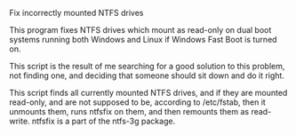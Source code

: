 Fix incorrectly mounted NTFS drives

This program fixes NTFS drives which mount as read-only on dual boot systems 
running both Windows and Linux if Windows Fast Boot is turned on. 

This script is the result of me searching for a good solution to this problem,
not finding one, and deciding that someone should sit down and do it right.

This script finds all currently mounted NTFS drives, and if they are mounted
read-only, and are not supposed to be, according to /etc/fstab, then it 
unmounts them, runs ntfsfix on them, and then remounts them as read-write. 
ntfsfix is a part of the ntfs-3g package. 
